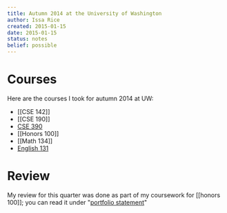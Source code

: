 ```yaml
---
title: Autumn 2014 at the University of Washington
author: Issa Rice
created: 2015-01-15
date: 2015-01-15
status: notes
belief: possible
---
```


# Courses

Here are the courses I took for autumn 2014 at UW:

- [[CSE 142]]
- [[CSE 190]]
- [CSE 390](cse-390-for-cse-142)
- [[Honors 100]]
- [[Math 134]]
- [English 131](engl-131)

# Review

My review for this quarter was done as part of my coursework for [[honors 100]]; you can read it under "[portfolio statement](my-uw-honors-portfolio#portfolio-statement)"
